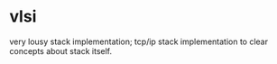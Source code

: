 vlsi
====

very lousy stack implementation; tcp/ip stack implementation to clear concepts about stack itself.
